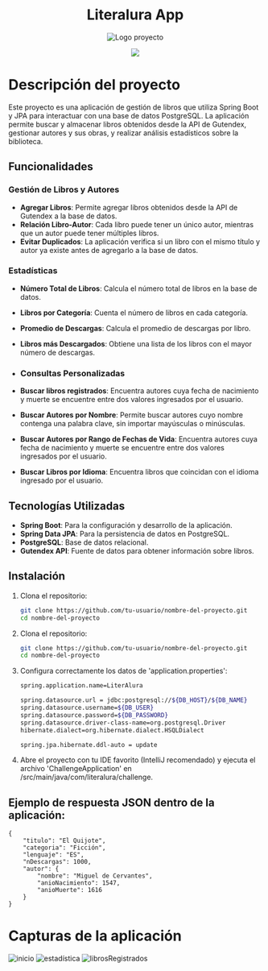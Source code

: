 <h1 align="center"> Literalura App </h1>


<p align="center">
  <img src="https://github.com/BogdanRivera/LiterAlura-Challenge/assets/121648408/d619d2ce-b997-4514-b510-254c03d3dec8" alt="Logo proyecto">
</p>

   <p align="center">
   <img src="https://img.shields.io/badge/STATUS-FINALIZADO-green">
   </p>
   
# Descripción del proyecto
Este proyecto es una aplicación de gestión de libros que utiliza Spring Boot y JPA para interactuar con una base de datos PostgreSQL. La aplicación permite buscar y almacenar libros obtenidos desde la API de Gutendex, gestionar autores y sus obras, y realizar análisis estadísticos sobre la biblioteca.

## Funcionalidades

### Gestión de Libros y Autores
- **Agregar Libros**: Permite agregar libros obtenidos desde la API de Gutendex a la base de datos.
- **Relación Libro-Autor**: Cada libro puede tener un único autor, mientras que un autor puede tener múltiples libros.
- **Evitar Duplicados**: La aplicación verifica si un libro con el mismo título y autor ya existe antes de agregarlo a la base de datos.

### Estadísticas
- **Número Total de Libros**: Calcula el número total de libros en la base de datos.
- **Libros por Categoría**: Cuenta el número de libros en cada categoría.
- **Promedio de Descargas**: Calcula el promedio de descargas por libro.
- **Libros más Descargados**: Obtiene una lista de los libros con el mayor número de descargas.

- ### Consultas Personalizadas
- **Buscar libros registrados**: Encuentra autores cuya fecha de nacimiento y muerte se encuentre entre dos valores ingresados por el usuario.
- **Buscar Autores por Nombre**: Permite buscar autores cuyo nombre contenga una palabra clave, sin importar mayúsculas o minúsculas.
- **Buscar Autores por Rango de Fechas de Vida**: Encuentra autores cuya fecha de nacimiento y muerte se encuentre entre dos valores ingresados por el usuario.
- **Buscar Libros por Idioma**: Encuentra libros que coincidan con el idioma ingresado por el usuario.

## Tecnologías Utilizadas
- **Spring Boot**: Para la configuración y desarrollo de la aplicación.
- **Spring Data JPA**: Para la persistencia de datos en PostgreSQL.
- **PostgreSQL**: Base de datos relacional.
- **Gutendex API**: Fuente de datos para obtener información sobre libros.

## Instalación

1. Clona el repositorio:
   ```bash
   git clone https://github.com/tu-usuario/nombre-del-proyecto.git
   cd nombre-del-proyecto
   ```
1. Clona el repositorio:
   ```bash
   git clone https://github.com/tu-usuario/nombre-del-proyecto.git
   cd nombre-del-proyecto
   ```
2. Configura correctamente los datos de 'application.properties':
     ```bash
    spring.application.name=LiterAlura
    
    spring.datasource.url = jdbc:postgresql://${DB_HOST}/${DB_NAME}
    spring.datasource.username=${DB_USER}
    spring.datasource.password=${DB_PASSWORD}
    spring.datasource.driver-class-name=org.postgresql.Driver
    hibernate.dialect=org.hibernate.dialect.HSQLDialect

    spring.jpa.hibernate.ddl-auto = update
    ```
3. Abre el proyecto con tu IDE favorito (IntelliJ recomendado) y ejecuta el archivo 'ChallengeApplication' en /src/main/java/com/literalura/challenge.

## Ejemplo de respuesta JSON dentro de la aplicación: 
```
{
    "titulo": "El Quijote",
    "categoria": "Ficción",
    "lenguaje": "ES",
    "nDescargas": 1000,
    "autor": {
        "nombre": "Miguel de Cervantes",
        "anioNacimiento": 1547,
        "anioMuerte": 1616
    }
}

```

# Capturas de la aplicación
![inicio](https://github.com/BogdanRivera/LiterAlura-Challenge/assets/121648408/38b66819-9cbe-40db-a61f-501a5b89ee55)
![estadística](https://github.com/BogdanRivera/LiterAlura-Challenge/assets/121648408/1b7e8d8f-2721-4890-99c5-8f891d314663)
![librosRegistrados](https://github.com/BogdanRivera/LiterAlura-Challenge/assets/121648408/ca83967c-d022-4967-8b56-290423f19bc3)



   
